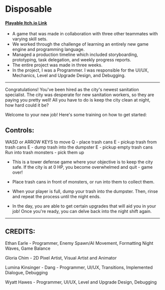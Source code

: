 # Disposable
#### [Playable Itch.io Link](https://metatoshi.itch.io/disposable)

- A game that was made in collaboration with three other teammates with varying skill sets.
- We worked through the challenge of learning an entirely new game
engine and programming language.
- Managed a production timeline which included storyboarding, prototyping, task delegation, 
and weekly progress reports.
- The entire project was made in three weeks.
- In the project, I was a Programmer. I was responsible for the UI/UX, Mechanics, Level and Upgrade Design, and Debugging.

_______________________________________________________

Congratulations! You've been hired as the city's newest sanitation specialist. The city was desperate for new sanitation workers, so they are paying you pretty well!
All you have to do is keep the city clean at night, how hard could it be?


Welcome to your new job! Here's some training on how to get started:

Controls:
---

WASD or ARROW KEYS to move
Q  -  place trash cans
E  -  pickup trash from trash cans
E  -  dump trash into the dumpster
E  -  pickup empty trash cans
Run into trash monsters -  pick them up

- This is a tower defense game where your objective is to keep the city safe. If the city is at 0 HP, you become overwhelmed and quit - game over!

- Place trash cans in front of monsters, or run into them to collect them.
  
- When your player is full, dump your trash into the dumpster. Then, rinse and repeat the process until the night ends. 

- In the day, you are able to get certain upgrades that will aid you in your job! Once you're ready, you can delve back into the night shift again.


_______________________________________________________

CREDITS:
---
Ethan Earle - Programmer, Enemy Spawn/AI Movement, Formatting Night Waves, Game Balance

Gloria Chim - 2D Pixel Artist, Visual Artist and Animator

Lumina Kinsinger - Dang - Programmer,  UI/UX, Transitions, Implemented Dialogue, Debugging

Wyatt Hawes - Programmer, UI/UX, Level and Upgrade Design, Debugging
